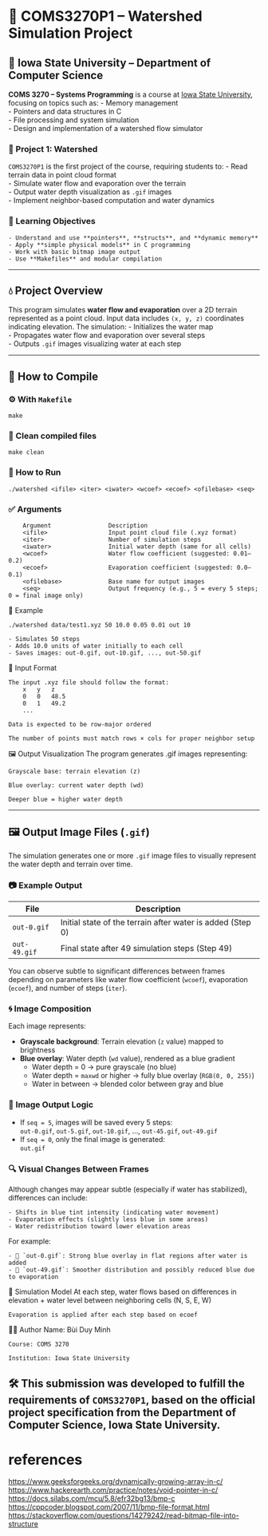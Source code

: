 # 🌊 COMS3270P1 – Watershed Simulation Project

## 🏫 Iowa State University – Department of Computer Science
**COMS 3270 – Systems Programming** is a course at [Iowa State University](https://www.iastate.edu/), focusing on topics such as:
    - Memory management  
    - Pointers and data structures in C  
    - File processing and system simulation  
    - Design and implementation of a watershed flow simulator

### 📁 Project 1: Watershed
`COMS3270P1` is the first project of the course, requiring students to:
    - Read terrain data in point cloud format  
    - Simulate water flow and evaporation over the terrain  
    - Output water depth visualization as `.gif` images  
    - Implement neighbor-based computation and water dynamics  

### 🎯 Learning Objectives
    - Understand and use **pointers**, **structs**, and **dynamic memory**  
    - Apply **simple physical models** in C programming  
    - Work with basic bitmap image output  
    - Use **Makefiles** and modular compilation  

---

## 💧 Project Overview
This program simulates **water flow and evaporation** over a 2D terrain represented as a point cloud. Input data includes `(x, y, z)` coordinates indicating elevation. The simulation:
    - Initializes the water map  
    - Propagates water flow and evaporation over several steps  
    - Outputs `.gif` images visualizing water at each step  

---

## 🚀 How to Compile

### ⚙️ With `Makefile`
    make

### 🧹 Clean compiled files 
    make clean

### 🏃 How to Run
    ./watershed <ifile> <iter> <iwater> <wcoef> <ecoef> <ofilebase> <seq>

### ✅ Arguments
        Argument	            Description
        <ifile>	                Input point cloud file (.xyz format)
        <iter>	                Number of simulation steps
        <iwater>	            Initial water depth (same for all cells)
        <wcoef>	                Water flow coefficient (suggested: 0.01–0.2)
        <ecoef>	                Evaporation coefficient (suggested: 0.0–0.1)
        <ofilebase>	            Base name for output images
        <seq>	                Output frequency (e.g., 5 = every 5 steps; 0 = final image only)

📂 Example

    ./watershed data/test1.xyz 50 10.0 0.05 0.01 out 10

    - Simulates 50 steps
    - Adds 10.0 units of water initially to each cell
    - Saves images: out-0.gif, out-10.gif, ..., out-50.gif

📁 Input Format

    The input .xyz file should follow the format:
        x   y   z
        0   0   48.5
        0   1   49.2
        ...

    Data is expected to be row-major ordered

    The number of points must match rows × cols for proper neighbor setup

🖼️ Output Visualization
    The program generates .gif images representing:

    Grayscale base: terrain elevation (z)

    Blue overlay: current water depth (wd)

    Deeper blue = higher water depth

---

## 🖼️ Output Image Files (`.gif`)

The simulation generates one or more `.gif` image files to visually represent the water depth and terrain over time.

### 📷 Example Output

| File        | Description |
|-------------|-------------|
| `out-0.gif` | Initial state of the terrain after water is added (Step 0) |
| `out-49.gif` | Final state after 49 simulation steps (Step 49) |

You can observe subtle to significant differences between frames depending on parameters like water flow coefficient (`wcoef`), evaporation (`ecoef`), and number of steps (`iter`).

### 🌀 Image Composition

Each image represents:

- **Grayscale background**: Terrain elevation (`z` value) mapped to brightness  
- **Blue overlay**: Water depth (`wd` value), rendered as a blue gradient  
  - Water depth = 0 → pure grayscale (no blue)
  - Water depth = `maxwd` or higher → fully blue overlay (`RGB(0, 0, 255)`)
  - Water in between → blended color between gray and blue

### 🧪 Image Output Logic

- If `seq = 5`, images will be saved every 5 steps:  
    `out-0.gif`, `out-5.gif`, `out-10.gif`, ..., `out-45.gif`, `out-49.gif`
- If `seq = 0`, only the final image is generated:  
    `out.gif`

### 🔍 Visual Changes Between Frames

Although changes may appear subtle (especially if water has stabilized), differences can include:

    - Shifts in blue tint intensity (indicating water movement)
    - Evaporation effects (slightly less blue in some areas)
    - Water redistribution toward lower elevation areas

For example:

    - 🔹 `out-0.gif`: Strong blue overlay in flat regions after water is added  
    - 🔹 `out-49.gif`: Smoother distribution and possibly reduced blue due to evaporation

🧠 Simulation Model
    At each step, water flows based on differences in elevation + water level between neighboring cells (N, S, E, W)

    Evaporation is applied after each step based on ecoef

👨‍💻 Author
    Name: Bùi Duy Minh

    Course: COMS 3270

    Institution: Iowa State University

## 🛠️ This submission was developed to fulfill the requirements of `COMS3270P1`, based on the official project specification from the Department of Computer Science, Iowa State University.

# references
https://www.geeksforgeeks.org/dynamically-growing-array-in-c/
https://www.hackerearth.com/practice/notes/void-pointer-in-c/
https://docs.silabs.com/mcu/5.8/efr32bg13/bmp-c
https://cppcoder.blogspot.com/2007/11/bmp-file-format.html
https://stackoverflow.com/questions/14279242/read-bitmap-file-into-structure
